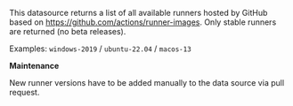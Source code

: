 This datasource returns a list of all available runners hosted by GitHub based on https://github.com/actions/runner-images. Only stable runners are returned (no beta releases).

Examples: `windows-2019` / `ubuntu-22.04` / `macos-13`

**Maintenance**

New runner versions have to be added manually to the data source via pull request.
